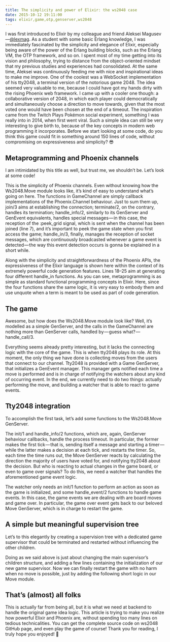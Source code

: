 ```yaml
---
title: The simplicity and power of Elixir: the ws2048 case
date: 2015-10-12 19:11:00
tags: elixir,game,otp,genserver,ws2048
---
```


I was first introduced to Elixir by my colleague and friend Aleksei Magusev —[@lexmag](https://github.com/lexmag). As a student with some basic Erlang knowledge, I was immediately fascinated by the simplicity and elegance of Elixir, especially being aware of the power of the Erlang building blocks, such as the Erlang VM, the OTP framework, and so on. I spent most of my time getting into its vision and philosophy, trying to distance from the object-oriented mindset that my previous studies and experiences had consolidated. At the same time, Aleksei was continuously feeding me with nice and inspirational ideas to make me improve. One of the coolest was a WebSocket implementation of his tty2048, a terminal version of the notorious game 2048. The idea seemed very valuable to me, because I could have got my hands dirty with the rising Phoenix web framework. I came up with a cooler one though: a collaborative version of 2048, in which each player could democratically and simultaneously choose a direction to move towards, given that the most voted one would have been chosen at the end of a timeout. The inspiration came from the Twitch Plays Pokémon social experiment, something I was really into in 2014, when first went viral. Such a simple idea can still be very interesting to give birth to, because of the key concepts in modern web programming it incorporates. Before we start looking at some code, do you think this game could fit in something around 150 lines of code, without compromising on expressiveness and simplicity? 😎

## Metaprogramming and Phoenix  channels

I am intimidated by this title as well, but trust me, we shouldn’t be. Let’s look at some code!

<script src="https://gist.github.com/andreaazzini/edc680b479aafae3d5ca.js"></script>

This is the simplicity of Phoenix channels. Even without knowing how the Ws2048.Move module looks like, it’s kind of easy to understand what’s going on here. The functions in GameChannel are simply callback implementations of the Phoenix.Channel behaviour. Just to sum them up, join/3 aims at establishing the connection; terminate/2, on the contrary, handles its termination; handle_info/2, similarly to its GenServer and GenEvent equivalents, handles special messages — in this case, the reception of the :peek_grid signal, which is sent when the channel has been joined (line 7), and it’s important to peek the game state when you first access the game; handle_in/3, finally, manages the reception of socket messages, which are continuously broadcasted whenever a game event is detected — the way this event detection occurs is gonna be explained in a short while.

Along with the simplicity and straightforwardness of the Phoenix APIs, the expressiveness of the Elixir language is shown here within the context of its extremely powerful code generation features. Lines 18–25 aim at generating four different handle_in functions. As you can see, metaprogramming is as simple as standard functional programming concepts in Elixir. Here, since the four functions share the same logic, it is very easy to embody them and use unquote when a term is meant to be used as part of code generation.

## The game

Awesome, but how does the Ws2048.Move module look like? Well, it’s modelled as a simple GenServer, and the calls in the GameChannel are nothing more than GenServer calls, handled by — guess what? — handle_call/3.

<script src="https://gist.github.com/andreaazzini/73f942a7afc5e4b53f44.js"></script>

Everything seems already pretty interesting, but it lacks the connecting logic with the core of the game. This is when tty2048 plays its role. At this moment, the only thing we have done is collecting moves from the users that connect to our channel. Tty2048 is provided with a Game GenServer, that initializes a GenEvent manager. This manager gets notified each time a move is performed and is in charge of notifying the watchers about any kind of occurring event. In the end, we currently need to do two things: actually performing the move, and building a watcher that is able to react to game events.

## Tty2048 integration

To accomplish the first task, let’s add some functions to the Ws2048.Move GenServer.

<script src="https://gist.github.com/andreaazzini/b998b1b46b56c876117d.js"></script>

The init/1 and handle_info/2 functions, which are, again, GenServer behaviour callbacks, handle the process timeout. In particular, the former makes the first tick — that is, sending itself a message and starting a timer — while the latter makes a decision at each tick, and restarts the timer. So, each time the time runs out, the Move GenServer reacts by calculating the direction the majority of users have voted for, and notifying tty2048 about the decision. But who is reacting to actual changes in the game board, or even to game over signals? To do this, we need a watcher that handles the aforementioned game event logic.

<script src="https://gist.github.com/andreaazzini/5ba70d3884b38744af0f.js"></script>

The watcher only needs an init/1 function to perform an action as soon as the game is initialized, and some handle_event/2 functions to handle game events. In this case, the game events we are dealing with are board moves and game over. In particular, the game over event gets back to our beloved Move GenServer, which is in charge to restart the game.

## A simple but meaningful supervision tree

Let’s to this elegantly by creating a supervision tree with a dedicated game supervisor that could be terminated and restarted without influencing the other children.

<script src="https://gist.github.com/andreaazzini/79eb24c0348231d64f3e.js"></script>

Doing as we said above is just about changing the main supervisor’s children structure, and adding a few lines containing the initialization of our new game supervisor. Now we can finally restart the game with no harm when no move is possible, just by adding the following short logic in our Move module.

<script src="https://gist.github.com/andreaazzini/717ff30a86944b0d8c72.js"></script>

## That’s (almost) all  folks

This is actually far from being all, but it is what we need at backend to handle the original game idea logic. This article is trying to make you realize how powerful Elixir and Phoenix are, without spending too many lines on tedious technicalities. You can get the complete source code on ws2048 GitHub page, and even play the game of course! Thank you for reading, I truly hope you enjoyed! 🍻
